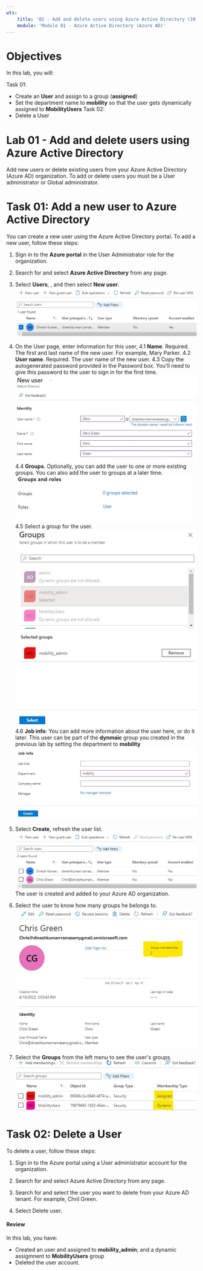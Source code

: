 ```yaml
---
wts:
    title: '02 - Add and delete users using Azure Active Directory (10 min)'   
    module: 'Module 01 - Azure Active Directory (Azure AD)'
---
```


# Objectives

In this lab, you will:

Task 01:
- Create an **User** and assign to a group (**assigned**)
- Set the department name to **mobility** so that the user gets dynamically assigned to **MobilityUsers**
Task 02:
- Delete a User

# Lab 01 - Add and delete users using Azure Active Directory
Add new users or delete existing users from your Azure Active Directory (Azure AD) organization. To add or delete users you must be a User administrator or Global administrator.

# Task 01: Add a new user to Azure Active Directory
You can create a new user using the Azure Active Directory portal.
To add a new user, follow these steps:
1. Sign in to the **Azure portal** in the User Administrator role for the organization.

2. Search for and select **Azure Active Directory** from any page.

3. Select **Users**, , and then select **New user**.
   ![User Home](images/07_users_home.jpg)

4. On the User page, enter information for this user,
4.1 **Name**. Required. The first and last name of the new user. For example, Mary Parker.
4.2 **User name**. Required. The user name of the new user. 
4.3 Copy the autogenerated password provided in the Password box. You'll need to give this password to the user to sign in for the first time.
   ![Create User](images/08_user_identity.jpg)
4.4 **Groups**. Optionally, you can add the user to one or more existing groups. You can also add the user to groups at a later time.![Add to Group](images/10_groups_and_roles.jpg) 
4.5 Select a group for the user. ![Add to grou](images/11_assign_group.jpg)
4.6 **Job info**: You can add more information about the user here, or do it later. This user can be part of the **dynmaic** group you created in the previous lab by setting the department to **mobility** ![job info](images/12_job_info.jpg)

5. Select **Create**, refresh the user list.
   ![Created user](images/13_User_created.jpg)
   The user is created and added to your Azure AD organization.
6. Select the user to know how many groups he belongs to.
![User details](images/14_user_details.jpg)
7. Select the **Groups** from the left menu to see the user's groups.
   ![User groups](images/15_user_groups.jpg)

# Task 02: Delete a User
To delete a user, follow these steps:

1. Sign in to the Azure portal using a User administrator account for the organization.

2. Search for and select Azure Active Directory from any page.

3. Search for and select the user you want to delete from your Azure AD tenant. For example, Chril Green.

4. Select Delete user.

#### Review

In this lab, you have:

- Created an user and assigned to **mobility_admin**; and a dynamic assigmnent to **MobilityUsers** group
- Deleted the user account.
